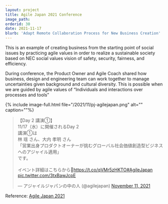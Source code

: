 ```yaml
---
layout: project
title: Agile Japan 2021 Conference
image_path: 
orderid: 30
date: 2021-11-17
blurb: 'Adapt Remote Collaboration Process for New Business Creation'
---
```

This is an example of creating business from the starting point of social issues by practicing agile values in order to realize a sustainable society based on NEC social values vision of safety, security, fairness, and efficiency.

During conference, the Product Owner and Agile Coach shared how business, design and engineering team can work together to manage uncertainties given background and cultural diversity. This is possible when we are guided by agile values of “Individuals and interactions over processes and tools” 

{% include image-full.html file="/2021/11/pj-agilejapan.png" alt="" caption=""%}

<!--more-->


<blockquote class="twitter-tweet tw-align-center" data-lang="en" ><p lang="ja" dir="ltr">【Day 2 講演①】<br>11/17（水）に開催されるDay 2<br>講演①は<br>林 瑶 さん、大内 孝明 さん<br>「営業出身プロダクトオーナーが挑むグローバル社会価値創造型ビジネスへのアジャイル適用」<br>です。<br><br>イベント詳細はこちらから💁<a href="https://t.co/qVMr5zHKTO">https://t.co/qVMr5zHKTO</a><a href="https://twitter.com/hashtag/AgileJapan?src=hash&amp;ref_src=twsrc%5Etfw">#AgileJapan</a> <a href="https://t.co/3txBawJcpE">pic.twitter.com/3txBawJcpE</a></p>&mdash; アジャイルジャパンの中の人 (@agilejapan) <a href="https://twitter.com/agilejapan/status/1458819811027259393?ref_src=twsrc%5Etfw">November 11, 2021</a></blockquote> <script async src="https://platform.twitter.com/widgets.js" charset="utf-8"></script>

Reference: [Agile Japan 2021](https://2021.agilejapan.jp/timetable_1117/)